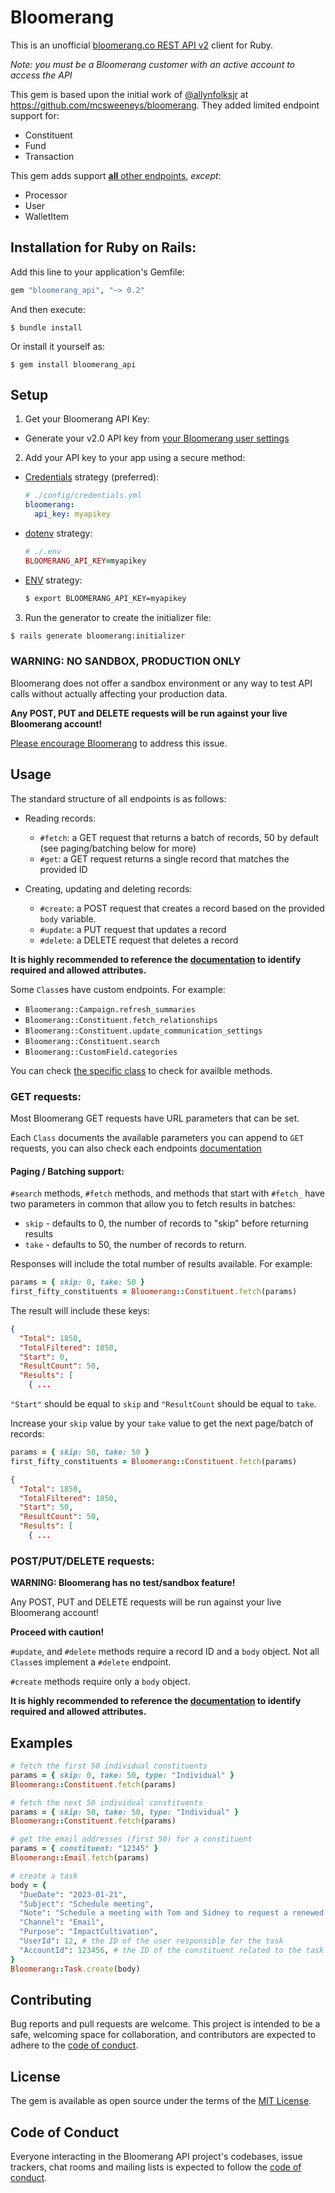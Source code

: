 # Bloomerang

This is an unofficial [bloomerang.co REST API v2](https://bloomerang.co/product/integrations-data-management/api/rest-api/) client for Ruby.


_Note: you must be a Bloomerang customer with an active account to access the API_

This gem is based upon the initial work of [@allynfolksjr](https://github.com/allynfolksjr) at https://github.com/mcsweeneys/bloomerang. They added limited endpoint support for:

* Constituent
* Fund
* Transaction

This gem adds support [__all__ other endpoints](https://github.com/chiperific/bloomerang_api/tree/main/lib/bloomerang), _except_:

* Processor
* User
* WalletItem


## Installation for Ruby on Rails:

Add this line to your application's Gemfile:

```ruby
gem "bloomerang_api", "~> 0.2"
```

And then execute:

`$ bundle install`

Or install it yourself as:

`$ gem install bloomerang_api`

## Setup

1. Get your Bloomerang API Key:

- Generate your v2.0 API key from [your Bloomerang user settings](https://crm.bloomerang.co/Settings/User/Edit)

2. Add your API key to your app using a secure method:

- [Credentials](https://edgeguides.rubyonrails.org/security.html#custom-credentials) strategy (preferred):
    ```yaml
    # ./config/credentials.yml
    bloomerang:
      api_key: myapikey
    ```

- [dotenv](https://github.com/bkeepers/dotenv) strategy:
    ```ruby
    # ./.env
    BLOOMERANG_API_KEY=myapikey
    ```

- [ENV](https://blog.devgenius.io/what-are-environment-variables-in-rails-6f7e97a0b164) strategy:
    ```bash
    $ export BLOOMERANG_API_KEY=myapikey
    ```

3. Run the generator to create the initializer file:

```bash
$ rails generate bloomerang:initializer
```

### WARNING: NO SANDBOX, PRODUCTION ONLY

Bloomerang does not offer a sandbox environment or any way to test API calls without actually affecting your production data.

__Any POST, PUT and DELETE requests will be run against your live Bloomerang account!__

[Please encourage Bloomerang](https://crm.bloomerang.co/Home/FeaturesPortal) to address this issue.

## Usage

The standard structure of all endpoints is as follows:

- Reading records:
    - `#fetch`: a GET request that returns a batch of records, 50 by default (see paging/batching below for more)
    - `#get`: a GET request returns a single record that matches the provided ID

- Creating, updating and deleting records:
    - `#create`: a POST request that creates a record based on the provided `body` variable.
    - `#update`: a PUT request that updates a record
    - `#delete`: a DELETE request that deletes a record

__It is highly recommended to reference the [documentation](https://bloomerang.co/product/integrations-data-management/api/rest-api) to identify required and allowed attributes.__

Some `Class`es have custom endpoints. For example:

- `Bloomerang::Campaign.refresh_summaries`
- `Bloomerang::Constituent.fetch_relationships`
- `Bloomerang::Constituent.update_communication_settings`
- `Bloomerang::Constituent.search`
- `Bloomerang::CustomField.categories`

You can check [the specific class](https://github.com/chiperific/bloomerang_api/tree/main/lib/bloomerang) to check for availble methods.

### GET requests:
Most Bloomerang GET requests have URL parameters that can be set.

Each `Class` documents the available parameters you can append to `GET` requests, you can also check each endpoints [documentation](https://bloomerang.co/product/integrations-data-management/api/rest-api)

#### Paging / Batching support:

`#search` methods, `#fetch` methods, and methods that start with `#fetch_` have two parameters in common that allow you to fetch results in batches:

- `skip` - defaults to 0, the number of records to "skip" before returning results
- `take` - defaults to 50, the number of records to return.

Responses will include the total number of results available. For example:

```ruby
params = { skip: 0, take: 50 }
first_fifty_constituents = Bloomerang::Constituent.fetch(params)
```

The result will include these keys:

```json
{
  "Total": 1850,
  "TotalFiltered": 1850,
  "Start": 0,
  "ResultCount": 50,
  "Results": [
    { ...
```

`"Start"` should be equal to `skip` and `"ResultCount` should be equal to `take`.

Increase your `skip` value by your `take` value to get the next page/batch of records:

```ruby
params = { skip: 50, take: 50 }
first_fifty_constituents = Bloomerang::Constituent.fetch(params)
```

```json
{
  "Total": 1850,
  "TotalFiltered": 1850,
  "Start": 50,
  "ResultCount": 50,
  "Results": [
    { ...
```

### POST/PUT/DELETE requests:
__WARNING: Bloomerang has no test/sandbox feature!__

Any POST, PUT and DELETE requests will be run against your live Bloomerang account!

__Proceed with caution!__


`#update`, and `#delete` methods require a record ID and a `body` object. Not all `Class`es implement a `#delete` endpoint.

`#create` methods require only a `body` object.

__It is highly recommended to reference the [documentation](https://bloomerang.co/product/integrations-data-management/api/rest-api) to identify required and allowed attributes.__

## Examples

```ruby
# fetch the first 50 individual constituents
params = { skip: 0, take: 50, type: "Individual" }
Bloomerang::Constituent.fetch(params)

# fetch the next 50 individual constituents
params = { skip: 50, take: 50, type: "Individual" }
Bloomerang::Constituent.fetch(params)

# get the email addresses (first 50) for a constituent
params = { constituent: "12345" }
Bloomerang::Email.fetch(params)

# create a task
body = {
  "DueDate": "2023-01-21",
  "Subject": "Schedule meeting",
  "Note": "Schedule a meeting with Tom and Sidney to request a renewed family foundation gift",
  "Channel": "Email",
  "Purpose": "ImpactCultivation",
  "UserId": 12, # the ID of the user responsible for the task
  "AccountId": 123456, # the ID of the constituent related to the task
}
Bloomerang::Task.create(body)
```

## Contributing

Bug reports and pull requests are welcome. This project is intended to be a safe, welcoming space for collaboration, and contributors are expected to adhere to the [code of conduct](https://github.com/chiperific/bloomerang_api/blob/main/CODE_OF_CONDUCT.md).

## License

The gem is available as open source under the terms of the [MIT License](https://opensource.org/licenses/MIT).

## Code of Conduct

Everyone interacting in the Bloomerang API project's codebases, issue trackers, chat rooms and mailing lists is expected to follow the [code of conduct](https://github.com/chiperific/bloomerang_api/blob/main/CODE_OF_CONDUCT.md).
